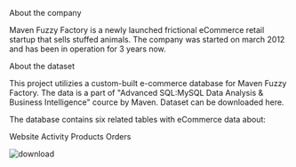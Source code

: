 About the company

Maven Fuzzy Factory is a newly launched frictional eCommerce retail startup that sells stuffed animals. The company was started on march 2012 and has been in operation for 3 years now.

About the dataset

This project utilizies a custom-built e-commerce database for Maven Fuzzy Factory. The data is a part of "Advanced SQL:MySQL Data Analysis & Business Intelligence" cource by Maven. Dataset can be downloaded here.

The database contains six related tables with eCommerce data about:

Website Activity
Products
Orders


![download](https://user-images.githubusercontent.com/109149328/210425505-7dc09e40-c7c2-4b14-ac8f-4f873d31e9c3.png)
